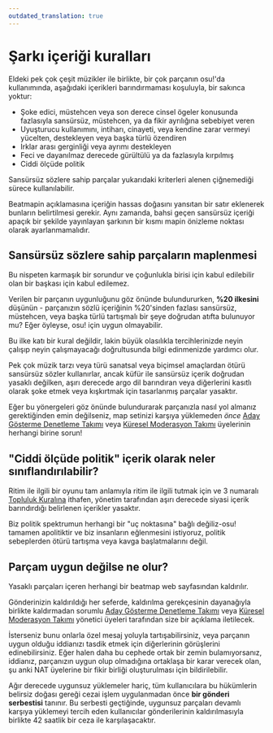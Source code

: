 ```yaml
---
outdated_translation: true
---
```


# Şarkı içeriği kuralları

Eldeki pek çok çeşit müzikler ile birlikte, bir çok parçanın osu!'da kullanımında, aşağıdaki içerikleri barındırmaması koşuluyla, bir sakınca yoktur:

- Şoke edici, müstehcen veya son derece cinsel ögeler konusunda fazlasıyla sansürsüz, müstehcen, ya da fikir ayrılığına sebebiyet veren
- Uyuşturucu kullanımını, intiharı, cinayeti, veya kendine zarar vermeyi yücelten, destekleyen veya başka türlü özendiren
- Irklar arası gerginliği veya ayrımı destekleyen
- Feci ve dayanılmaz derecede gürültülü ya da fazlasıyla kırpılmış
- Ciddi ölçüde politik

Sansürsüz sözlere sahip parçalar yukarıdaki kriterleri alenen çiğnemediği sürece kullanılabilir.

Beatmapin açıklamasına içeriğin hassas doğasını yansıtan bir satır eklenerek bunların belirtilmesi gerekir. Aynı zamanda, bahsi geçen sansürsüz içeriği apaçık bir şekilde yayınlayan şarkının bir kısmı mapin önizleme noktası olarak ayarlanmamalıdır.

## Sansürsüz sözlere sahip parçaların maplenmesi

Bu nispeten karmaşık bir sorundur ve çoğunlukla birisi için kabul edilebilir olan bir başkası için kabul edilemez.

Verilen bir parçanın uygunluğunu göz önünde bulundururken, **%20 ilkesini** düşünün - parçanızın sözlü içeriğinin %20'sinden fazlası sansürsüz, müstehcen, veya başka türlü tartışmalı bir şeye doğrudan atıfta bulunuyor mu? Eğer öyleyse, osu! için uygun olmayabilir.

Bu ilke katı bir kural değildir, lakin büyük olasılıkla tercihlerinizde neyin çalışıp neyin çalışmayacağı doğrultusunda bilgi edinmenizde yardımcı olur.

Pek çok müzik tarzı veya türü sanatsal veya biçimsel amaçlardan ötürü sansürsüz sözler kullanırlar, ancak küfür ile sansürsüz içerik doğrudan yasaklı değilken, aşırı derecede argo dil barındıran veya diğerlerini kasıtlı olarak şoke etmek veya kışkırtmak için tasarlanmış parçalar yasaktır.

Eğer bu yönergeleri göz önünde bulundurarak parçanızla nasıl yol almanız gerektiğinden emin değilseniz, map setinizi karşıya yüklemeden *önce* [Aday Gösterme Denetleme Takımı](/wiki/People/The_Team/Nomination_Assessment_Team) veya [Küresel Moderasyon Takımı](/wiki/People/The_Team/Global_Moderation_Team) üyelerinin herhangi birine sorun!

## "Ciddi ölçüde politik" içerik olarak neler sınıflandırılabilir?

Ritim ile ilgili bir oyunu tam anlamıyla ritim ile ilgili tutmak için ve 3 numaralı [Topluluk Kuralına](/wiki/Rules#topluluk-kuralları) ithafen, yönetim tarafından aşırı derecede siyasi içerik barındırdığı belirlenen içerikler yasaktır.

Biz politik spektrumun herhangi bir "uç noktasına" bağlı değiliz-osu! tamamen apolitiktir ve biz insanların eğlenmesini istiyoruz, politik sebeplerden ötürü tartışma veya kavga başlatmalarını değil.

## Parçam uygun değilse ne olur?

Yasaklı parçaları içeren herhangi bir beatmap web sayfasından kaldırılır.

Gönderinizin kaldırıldığı her seferde, kaldırılma gerekçesinin dayanağıyla birlikte kaldırmadan sorumlu [Aday Gösterme Denetleme Takımı](/wiki/People/The_Team/Nomination_Assessment_Team) veya [Küresel Moderasyon Takımı](/wiki/People/The_Team/Global_Moderation_Team) yönetici üyeleri tarafından size bir açıklama iletilecek.

İsterseniz bunu onlarla özel mesaj yoluyla tartışabilirsiniz, veya parçanın uygun olduğu iddianızı tasdik etmek için diğerlerinin görüşlerini edinebilirsiniz. Eğer halen daha bu cephede ortak bir zemin bulamıyorsanız, iddianız, parçanızın uygun olup olmadığına ortaklaşa bir karar verecek olan, şu anki NAT üyelerine bir fikir birliği oluşturulması için bildirilebilir.

Ağır derecede uygunsuz yüklemeler hariç, tüm kullanıcılara bu hükümlerin belirsiz doğası gereği cezai işlem uygulanmadan önce **bir gönderi serbestisi** tanınır. Bu serbesti geçtiğinde, uygunsuz parçaları devamlı karşıya yüklemeyi tercih eden kullanıcılar gönderilerinin kaldırılmasıyla birlikte 42 saatlik bir ceza ile karşılaşacaktır.
